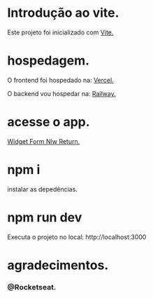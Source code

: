 # Introdução ao vite.
Este projeto foi inicializado com <a href="https://vitejs.dev/guide/">Vite.</a>

# hospedagem.
O frontend foi hospedado na: <a href="https://vercel.com/">Vercel.</a>

O backend vou hospedar na: <a href="https://railway.app/">Railway.</a>

# acesse o app.
<a href="https://widget-form-nlw-return-qfeh0acd6-mateusfelixdias.vercel.app/">Widget Form Nlw Return.</a>

# npm i
instalar as depedências.

# npm run dev
Executa o projeto no local: http://localhost:3000

# agradecimentos.
<h3>@Rocketseat.</h3>
